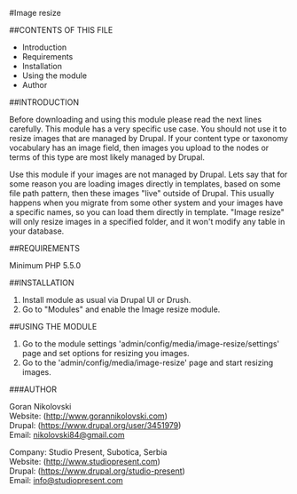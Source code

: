 #Image resize

##CONTENTS OF THIS FILE

  * Introduction
  * Requirements
  * Installation
  * Using the module
  * Author

##INTRODUCTION

Before downloading and using this module please read the next lines carefully.
This module has a very specific use case. You should not use it to resize images
that are managed by Drupal. If your content type or taxonomy vocabulary has an
image field, then images you upload to the nodes or terms of this type are most
likely managed by Drupal.

Use this module if your images are not managed by Drupal. Lets say that for some
reason you are loading images directly in templates, based on some file path
pattern, then these images "live" outside of Drupal. This usually happens when
you migrate from some other system and your images have a specific names, so you
can load them directly in template. "Image resize" will only resize images in a
specified folder, and it won't modify any table in your database.

##REQUIREMENTS

Minimum PHP 5.5.0

##INSTALLATION

1. Install module as usual via Drupal UI or Drush.
2. Go to "Modules" and enable the Image resize module.

##USING THE MODULE

1. Go to the module settings 'admin/config/media/image-resize/settings' page
and set options for resizing you images.
2. Go to the 'admin/config/media/image-resize' page and start resizing images.

###AUTHOR

Goran Nikolovski  
Website: (http://www.gorannikolovski.com)  
Drupal: (https://www.drupal.org/user/3451979)  
Email: nikolovski84@gmail.com  

Company: Studio Present, Subotica, Serbia  
Website: (http://www.studiopresent.com)  
Drupal: (https://www.drupal.org/studio-present)  
Email: info@studiopresent.com  
